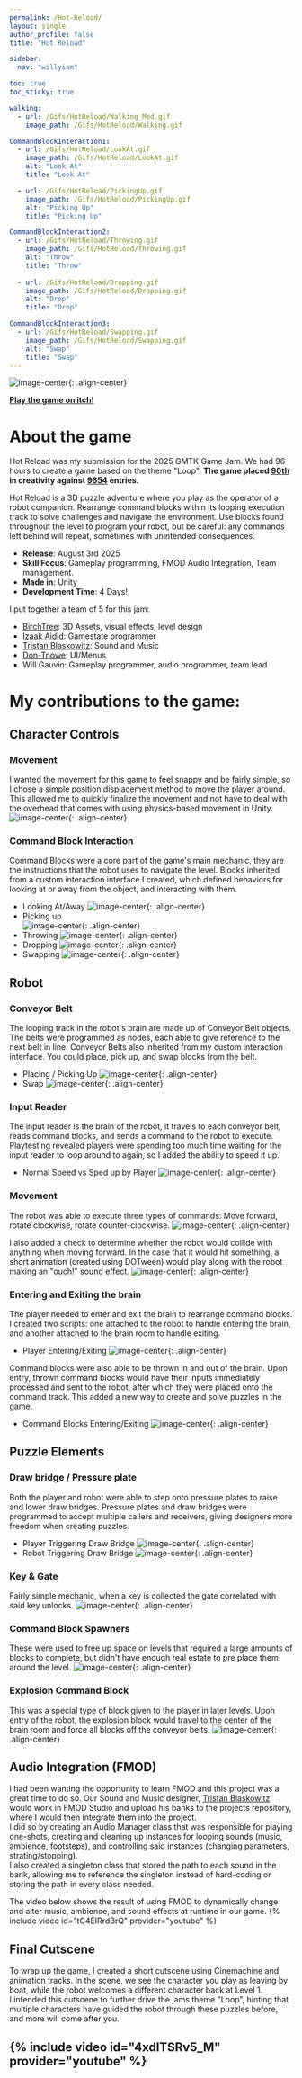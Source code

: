 ```yaml
---
permalink: /Hot-Reload/
layout: single
author_profile: false
title: "Hot Reload"

sidebar:
  nav: "willyiam"

toc: true
toc_sticky: true

walking:
  - url: /Gifs/HotReload/Walking_Med.gif
    image_path: /Gifs/HotReload/Walking.gif

CommandBlockInteraction1:
  - url: /Gifs/HotReload/LookAt.gif
    image_path: /Gifs/HotReload/LookAt.gif
    alt: "Look At"
    title: "Look At"

  - url: /Gifs/HotReload/PickingUp.gif
    image_path: /Gifs/HotReload/PickingUp.gif
    alt: "Picking Up"
    title: "Picking Up"

CommandBlockInteraction2:
  - url: /Gifs/HotReload/Throwing.gif
    image_path: /Gifs/HotReload/Throwing.gif
    alt: "Throw"
    title: "Throw"
    
  - url: /Gifs/HotReload/Dropping.gif
    image_path: /Gifs/HotReload/Dropping.gif
    alt: "Drop"
    title: "Drop"

CommandBlockInteraction3:
  - url: /Gifs/HotReload/Swapping.gif
    image_path: /Gifs/HotReload/Swapping.gif
    alt: "Swap"
    title: "Swap"
---
```


![image-center](/Photos/GameScreenShots/HotReload.png){: .align-center}

**[Play the game on itch!](https://willygauvin.itch.io/hotreload)**

# About the game
Hot Reload was my submission for the 2025 GMTK Game Jam. We had 96 hours to create a game based on the theme "Loop". **The game placed <u>90th</u> in creativity against <u>9654</u> entries.**

Hot Reload is a 3D puzzle adventure where you play as the operator of a robot companion. Rearrange command blocks within its looping execution track to solve challenges and navigate the environment. Use blocks found throughout the level to program your robot, but be careful: any commands left behind will repeat, sometimes with unintended consequences.

- **Release**: August 3rd 2025    
- **Skill Focus**: Gameplay programming, FMOD Audio Integration, Team management.  
- **Made in**: Unity  
- **Development Time**: 4 Days!  

I put together a team of 5 for this jam:
* [BirchTree](https://birchtree.itch.io/): 3D Assets, visual effects, level design
* [Izaak Aidid](https://coolguy3267.itch.io/): Gamestate programmer
* [Tristan Blaskowitz](https://tristanblaskowitz.itch.io/): Sound and Music
* [Don-Tnowe](https://don-tnowe.itch.io/): UI/Menus
* Will Gauvin: Gameplay programmer, audio programmer, team lead

# My contributions to the game:

## Character Controls
### Movement  
I wanted the movement for this game to feel snappy and be fairly simple, so I chose a simple position displacement method to move the player around. This allowed me to quickly finalize the movement and not have to deal with the overhead that comes with using physics-based movement in Unity.
![image-center](/Gifs/HotReload/Walking.gif){: .align-center}

### Command Block Interaction  
  Command Blocks were a core part of the game's main mechanic, they are the instructions that the robot uses to navigate the level. Blocks inherited from a custom interaction interface I created, which defined behaviors for looking at or away from the object, and interacting with them.
  * Looking At/Away 
![image-center](/Gifs/HotReload/LookAt.gif){: .align-center}
  * Picking up  
![image-center](/Gifs/HotReload/PickingUp.gif){: .align-center}
  * Throwing
![image-center](/Gifs/HotReload/Throwing.gif){: .align-center}
  * Dropping
![image-center](/Gifs/HotReload/Dropping.gif){: .align-center}
  * Swapping
![image-center](/Gifs/HotReload/Swapping.gif){: .align-center}

## Robot
### Conveyor Belt
The looping track in the robot's brain are made up of Conveyor Belt objects. The belts were programmed as nodes, each able to give reference to the next belt in line. Conveyor Belts also inherited from my custom interaction interface. You could place, pick up, and swap blocks from the belt.
  * Placing / Picking Up
![image-center](/Gifs/HotReload/BeltPlaceAndPickup.gif){: .align-center}
  * Swap
![image-center](/Gifs/HotReload/BeltSwap.gif){: .align-center}

### Input Reader  
The input reader is the brain of the robot, it travels to each conveyor belt, reads command blocks, and sends a command to the robot to execute.  
Playtesting revealed players were spending too much time waiting for the input reader to loop around to again, so I added the ability to speed it up.
* Normal Speed vs Sped up by Player
![image-center](/Gifs/HotReload/BeltSpeed.gif){: .align-center}

### Movement
The robot was able to execute three types of commands: Move forward, rotate clockwise, rotate counter-clockwise.
![image-center](/Gifs/HotReload/RobotMovement.gif){: .align-center}

I also added a check to determine whether the robot would collide with anything when moving forward. In the case that it would hit something, a short animation (created using DOTween) would play along with the robot making an "ouch!" sound effect.
![image-center](/Gifs/HotReload/HittingWall.gif){: .align-center}

### Entering and Exiting the brain  
The player needed to enter and exit the brain to rearrange command blocks. I created two scripts: one attached to the robot to handle entering the brain, and another attached to the brain room to handle exiting.
* Player Entering/Exiting
![image-center](/Gifs/HotReload/EnteringAndExitingBrain.gif){: .align-center}

Command blocks were also able to be thrown in and out of the brain. Upon entry, thrown command blocks would have their inputs immediately processed and sent to the robot, after which they were placed onto the command track. This added a new way to create and solve puzzles in the game.
* Command Blocks Entering/Exiting
![image-center](/Gifs/HotReload/BlockEnteringAndExitingBrain.gif){: .align-center}

## Puzzle Elements
### Draw bridge / Pressure plate  
Both the player and robot were able to step onto pressure plates to raise and lower draw bridges. Pressure plates and draw bridges were programmed to accept multiple callers and receivers, giving designers more freedom when creating puzzles.
* Player Triggering Draw Bridge
![image-center](/Gifs/HotReload/PlayerDrawBridge.gif){: .align-center}
* Robot Triggering Draw Bridge
![image-center](/Gifs/HotReload/RobotDrawBridge.gif){: .align-center}

### Key & Gate  
Fairly simple mechanic, when a key is collected the gate correlated with said key unlocks.
![image-center](/Gifs/HotReload/KeyAndGate.gif){: .align-center}

### Command Block Spawners  
These were used to free up space on levels that required a large amounts of blocks to complete, but didn't have enough real estate to pre place them around the level.
![image-center](/Gifs/HotReload/Spawners.gif){: .align-center}
### Explosion Command Block  
This was a special type of block given to the player in later levels. Upon entry of the robot, the explosion block would travel to the center of the brain room and force all blocks off the conveyor belts.
![image-center](/Gifs/HotReload/ExplosionBlock.gif){: .align-center}

## Audio Integration (FMOD)
I had been wanting the opportunity to learn FMOD and this project was a great time to do so. Our Sound and Music designer, [Tristan Blaskowitz](https://tristanblaskowitz.itch.io/) would work in FMOD Studio and upload his banks to the projects repository, where I would then integrate them into the project.  
I did so by creating an Audio Manager class that was responsible for playing one-shots, creating and cleaning up instances for looping sounds (music, ambience, footsteps), and controlling said instances (changing parameters, strating/stopping).  
I also created a singleton class that stored the path to each sound in the bank, allowing me to reference the singleton instead of hard-coding or storing the path in every class needed.

The video below shows the result of using FMOD to dynamically change and alter music, ambience, and sound effects at runtime in our game. 
{% include video id="tC4EIRrdBrQ" provider="youtube" %}

## Final Cutscene
To wrap up the game, I created a short cutscene using Cinemachine and animation tracks. In the scene, we see the character you play as leaving by boat, while the robot welcomes a different character back at Level 1.  
I intended this cutscene to further drive the jams theme "Loop", hinting that multiple characters have guided the robot through these puzzles before, and more will come after you.

{% include video id="4xdlTSRv5_M" provider="youtube" %}
---




